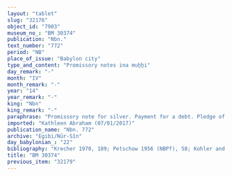 ```yaml
---
layout: "tablet"
slug: "32176"
object_id: "7903"
museum_no_: "BM 30374"
publication: "Nbn."
text_number: "772"
period: "NB"
place_of_issue: "Babylon city"
type_and_content: "Promissory notes ina muẖẖi"
day_remark: "-"
month: "IV"
month_remark: "-"
year: "14"
year_remark: "-"
king: "Nbn"
king_remark: "-"
paraphrase: "Promissory note for silver. Payment for a debt. Pledge of slaves and family members<br /> <strong>B</strong> owes 59 shekels of silver to <strong>A</strong>. The payment is secured by the pledge of three of the debtor&rsquo;s slaves: <strong><sup>f</sup>C<sub>1</sub></strong>, <strong><sup>f</sup>C<sub>2</sub></strong>, her 13-years old daughter, and her unnamed 6-months old son. The document mentions that <strong>B</strong> bought these slaves from <strong>D</strong>. There follows a badly preserved passage which seems to imply that the seller ordered the buyer to pay the purchase price to one of his creditors (i.c., <strong>A</strong>), and that this should happen in two payments (one of 55 shekels and one of 4 shekels) before the end of Abu (V) (i.e., next month). Should <strong>B</strong> fail to meet the deadline and <strong>A</strong>&#39;s claim is not secured by the pledged slaves, he should pay <strong>A</strong> the full 59 shekels of silver.<br /> &nbsp;<br /> <strong>A </strong>= Nergal-&scaron;umu-uṣur/Nab&ucirc;-&scaron;umu-iddin//Dābibi; <strong>B </strong>= Itti-Marduk-balāṭu/Nab&ucirc;-ahhē-iddin//Egibi; <strong><sup>f</sup></strong><strong>C<sub>1 </sub></strong>= <sup>f</sup>Habaṣīrtu; <strong><sup>f</sup></strong><strong>C<sub>2 </sub></strong>= <sup>f</sup>Bānitutaddin; <strong>D </strong>= Bēl-iddin/Silīm-Bēl//Damqa"
imported: "Kathleen Abraham (07/01/2017)"
publication_name: "Nbn. 772"
archive: "Egibi/Nūr-Sîn"
day_babylonian_: "22"
bibliography: "Krecher 1970, 189; Petschow 1956 (NBPf), 58; Kohler and Peiser, BRL 1 (1890), 27"
title: "BM 30374"
previous_item: "32179"
---
```

